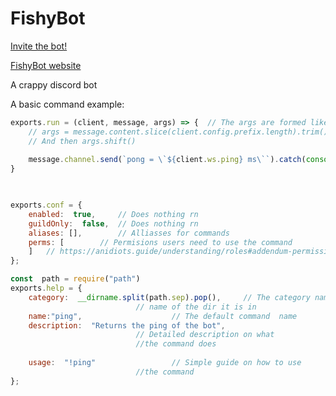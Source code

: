 # FishyBot
[Invite the bot!](https://discord.com/api/oauth2/authorize?client_id=721313666405761024&permissions=8&scope=bot)

[FishyBot website](https://fishman.live/)

A crappy discord bot

A basic command example:
```js
exports.run = (client, message, args) => { 	// The args are formed like this:
	// args = message.content.slice(client.config.prefix.length).trim().split(/ +/g);
	// And then args.shift()
	
	message.channel.send(`pong = \`${client.ws.ping} ms\``).catch(console.error);
}

  

exports.conf = {
	enabled:  true, 	// Does nothing rn
	guildOnly:  false, 	// Does nothing rn
	aliases: [], 		// Alliasses for commands
	perms: [ 		// Permisions users need to use the command
	]	// https://anidiots.guide/understanding/roles#addendum-permission-names
};

const  path = require("path")
exports.help = {
	category:  __dirname.split(path.sep).pop(), 	// The category name, this returns the 
							// name of the dir it is in
	name:"ping",					// The default command  name
	description:  "Returns the ping of the bot",
							// Detailed description on what 
							//the command does
	
	usage:  "!ping"					// Simple guide on how to use 
							//the command
};
```
